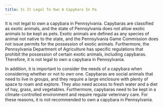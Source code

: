 ```yaml
---
title: Is It Legal To Own A Capybara In Pa
---
```


It is not legal to own a capybara in Pennsylvania. Capybaras are classified as exotic animals, and the state of Pennsylvania does not allow exotic animals to be kept as pets. Exotic animals are defined as any species of animal not native to the state, and the Pennsylvania Game Commission does not issue permits for the possession of exotic animals. Furthermore, the Pennsylvania Department of Agriculture has specific regulations that prohibit the possession of certain exotic animals, including capybaras. Therefore, it is not legal to own a capybara in Pennsylvania. 

In addition, it is important to consider the needs of a capybara when considering whether or not to own one. Capybaras are social animals that need to live in groups, and they require a large enclosure with plenty of space to roam and explore. They also need access to fresh water and a diet of hay, grass, and vegetables. Furthermore, capybaras need to be kept in a climate-controlled environment and require regular veterinary care. For these reasons, it is not recommended to own a capybara in Pennsylvania.